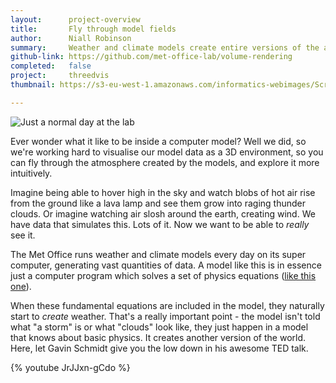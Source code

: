 ```yaml
---
layout:      project-overview
title:       Fly through model fields
author:      Niall Robinson
summary:     Weather and climate models create entire versions of the atmosphere, complete with clouds, rain, and wind. We wondered what it would be like to see the model run from the inside. Our ode to <a href=http://en.wikipedia.org/wiki/Tron>Tron</a>, if you will.
github-link: https://github.com/met-office-lab/volume-rendering
completed:   false
project:     threedvis
thumbnail: https://s3-eu-west-1.amazonaws.com/informatics-webimages/Screen+Shot+2015-05-11+at+15.00.00.png

---
```

![Just a normal day at the lab](http://2.bp.blogspot.com/_GY9imUnSKCw/TRKtpqELS5I/AAAAAAAABp4/TMohzh9_Pm8/s1600/recognizer.jpg)

Ever wonder what it like to be inside a computer model? Well we did, so we're working hard to visualise our model data as a 3D environment, so you can fly through the atmosphere created by the models, and explore it more intuitively.

Imagine being able to hover high in the sky and watch blobs of hot air rise from the ground like a lava lamp and see them grow into raging thunder clouds. Or imagine watching air slosh around the earth, creating wind. We have data that simulates this. Lots of it. Now we want to be able to *really* see it.

The Met Office runs weather and climate models every day on its super computer, generating vast quantities of data. A model like this is in essence just a computer program which solves a set of physics equations ([like this one](http://en.wikipedia.org/wiki/Navier%E2%80%93Stokes_equations)).

When these fundamental equations are included in the model, they naturally start to *create* weather. That's a really important point - the model isn't told what "a storm" is or what "clouds" look like, they just happen in a model that knows about basic physics. It creates another version of the world. Here, let Gavin Schmidt give you the low down in his awesome TED talk.

{% youtube JrJJxn-gCdo %}
